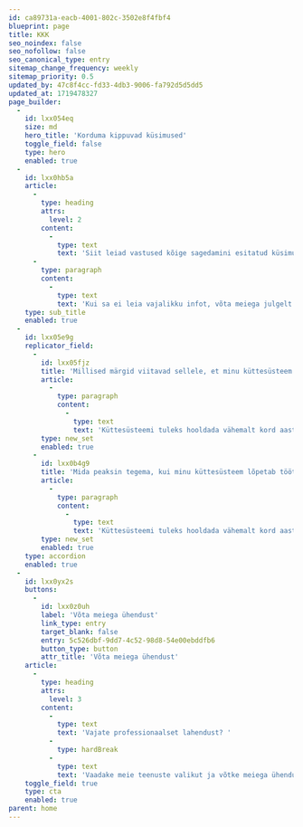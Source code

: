 ```yaml
---
id: ca89731a-eacb-4001-802c-3502e8f4fbf4
blueprint: page
title: KKK
seo_noindex: false
seo_nofollow: false
seo_canonical_type: entry
sitemap_change_frequency: weekly
sitemap_priority: 0.5
updated_by: 47c8f4cc-fd33-4db3-9006-fa792d5d5dd5
updated_at: 1719478327
page_builder:
  -
    id: lxx054eq
    size: md
    hero_title: 'Korduma kippuvad küsimused'
    toggle_field: false
    type: hero
    enabled: true
  -
    id: lxx0hb5a
    article:
      -
        type: heading
        attrs:
          level: 2
        content:
          -
            type: text
            text: 'Siit leiad vastused kõige sagedamini esitatud küsimustele.'
      -
        type: paragraph
        content:
          -
            type: text
            text: 'Kui sa ei leia vajalikku infot, võta meiega julgelt ühendust. Meie meeskond on alati valmis aitama.'
    type: sub_title
    enabled: true
  -
    id: lxx05e9g
    replicator_field:
      -
        id: lxx05fjz
        title: 'Millised märgid viitavad sellele, et minu küttesüsteem vajab remonti?'
        article:
          -
            type: paragraph
            content:
              -
                type: text
                text: 'Küttesüsteemi tuleks hooldada vähemalt kord aastas, eelistatavalt enne küttehooaja algust. Regulaarne hooldus aitab ennetada rikkeid, parandab süsteemi tõhusust ja tagab ohutuse. Gaasikatlaid ja keskküttesüsteeme soovitatakse hooldada kord aastas, soojuspumpasid kaks korda aastas (enne kütte- ja jahutusperioodi). Erakorraline hooldus on vajalik probleemide ilmnemisel või pikalt kasutamata süsteemide puhul.'
        type: new_set
        enabled: true
      -
        id: lxx0b4g9
        title: 'Mida peaksin tegema, kui minu küttesüsteem lõpetab töötamise?'
        article:
          -
            type: paragraph
            content:
              -
                type: text
                text: 'Küttesüsteemi tuleks hooldada vähemalt kord aastas, eelistatavalt enne küttehooaja algust. Regulaarne hooldus aitab ennetada rikkeid, parandab süsteemi tõhusust ja tagab ohutuse. Gaasikatlaid ja keskküttesüsteeme soovitatakse hooldada kord aastas, soojuspumpasid kaks korda aastas (enne kütte- ja jahutusperioodi). Erakorraline hooldus on vajalik probleemide ilmnemisel või pikalt kasutamata süsteemide puhul.'
        type: new_set
        enabled: true
    type: accordion
    enabled: true
  -
    id: lxx0yx2s
    buttons:
      -
        id: lxx0z0uh
        label: 'Võta meiega ühendust'
        link_type: entry
        target_blank: false
        entry: 5c526dbf-9dd7-4c52-98d8-54e00ebddfb6
        button_type: button
        attr_title: 'Võta meiega ühendust'
    article:
      -
        type: heading
        attrs:
          level: 3
        content:
          -
            type: text
            text: 'Vajate professionaalset lahendust? '
          -
            type: hardBreak
          -
            type: text
            text: 'Vaadake meie teenuste valikut ja võtke meiega ühendust!'
    toggle_field: true
    type: cta
    enabled: true
parent: home
---
```

